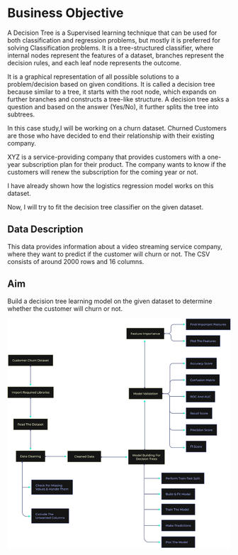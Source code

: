 # Business Objective

A Decision Tree is a Supervised learning technique that can be used for both classification and regression problems, but mostly it is preferred for solving Classification problems. It is a tree-structured classifier, where internal nodes represent the features of a dataset, branches represent the decision rules, and each leaf node represents the outcome.

It is a graphical representation of all possible solutions to a problem/decision based on given conditions. It is called a decision tree because similar to a tree, it starts with the root node, which expands on further branches and constructs a tree-like structure. A decision tree asks a question and based on the answer (Yes/No), it further splits the tree into subtrees.

In this case study,I will be working on a churn dataset. Churned Customers are those who have decided to end their relationship with their existing company.

XYZ is a service-providing company that provides customers with a one-year subscription plan for their product. The company wants to know if the customers will renew the subscription for the coming year or not.

I have already shown how the logistics regression model works on this dataset.

Now, I will try to fit the decision tree classifier on the given dataset.


## Data Description 

This data provides information about a video streaming service company, where they want to predict if the customer will churn or not. The CSV consists of around 2000 rows and 16 columns.

## Aim

Build a decision tree learning model on the given dataset to determine whether the customer will churn or not.

![arch_diagram](arch_diagram.png)
